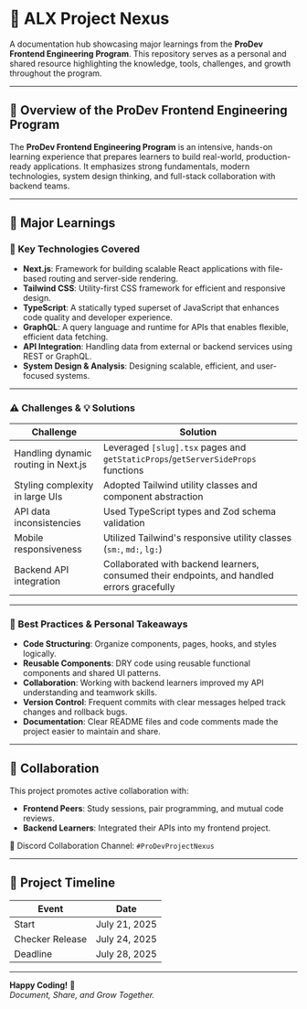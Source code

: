 # 🚀 ALX Project Nexus

A documentation hub showcasing major learnings from the **ProDev Frontend Engineering Program**. This repository serves as a personal and shared resource highlighting the knowledge, tools, challenges, and growth throughout the program.

---

## 📘 Overview of the ProDev Frontend Engineering Program

The **ProDev Frontend Engineering Program** is an intensive, hands-on learning experience that prepares learners to build real-world, production-ready applications. It emphasizes strong fundamentals, modern technologies, system design thinking, and full-stack collaboration with backend teams.

---

## 🧠 Major Learnings

### 📌 Key Technologies Covered

- **Next.js**: Framework for building scalable React applications with file-based routing and server-side rendering.
- **Tailwind CSS**: Utility-first CSS framework for efficient and responsive design.
- **TypeScript**: A statically typed superset of JavaScript that enhances code quality and developer experience.
- **GraphQL**: A query language and runtime for APIs that enables flexible, efficient data fetching.
- **API Integration**: Handling data from external or backend services using REST or GraphQL.
- **System Design & Analysis**: Designing scalable, efficient, and user-focused systems.

---

### ⚠️ Challenges & 💡 Solutions

| Challenge                           | Solution                                                                                    |
| ----------------------------------- | ------------------------------------------------------------------------------------------- |
| Handling dynamic routing in Next.js | Leveraged `[slug].tsx` pages and `getStaticProps`/`getServerSideProps` functions            |
| Styling complexity in large UIs     | Adopted Tailwind utility classes and component abstraction                                  |
| API data inconsistencies            | Used TypeScript types and Zod schema validation                                             |
| Mobile responsiveness               | Utilized Tailwind's responsive utility classes (`sm:`, `md:`, `lg:`)                        |
| Backend API integration             | Collaborated with backend learners, consumed their endpoints, and handled errors gracefully |

---

### 🌟 Best Practices & Personal Takeaways

- **Code Structuring**: Organize components, pages, hooks, and styles logically.
- **Reusable Components**: DRY code using reusable functional components and shared UI patterns.
- **Collaboration**: Working with backend learners improved my API understanding and teamwork skills.
- **Version Control**: Frequent commits with clear messages helped track changes and rollback bugs.
- **Documentation**: Clear README files and code comments made the project easier to maintain and share.

---

## 🤝 Collaboration

This project promotes active collaboration with:

- **Frontend Peers**: Study sessions, pair programming, and mutual code reviews.
- **Backend Learners**: Integrated their APIs into my frontend project.

📍 Discord Collaboration Channel: `#ProDevProjectNexus`

---

## 📅 Project Timeline

| Event           | Date          |
| --------------- | ------------- |
| Start           | July 21, 2025 |
| Checker Release | July 24, 2025 |
| Deadline        | July 28, 2025 |

---

**Happy Coding!** 🚀  
_Document, Share, and Grow Together._
